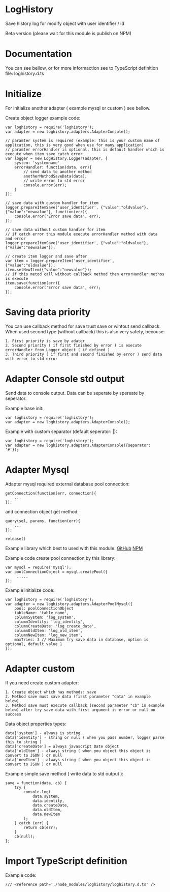 # LogHistory

Save history log for modify object with user identifier / id

Beta version (please wait for this module is publish on NPM)

# Documentation

You can see bellow, or for more informaction see to TypeScript definition file: loghistory.d.ts

# Initialize 

For initialize another adapter ( example mysql or custom ) see bellow.

Create object logger example code:
```code
var loghistory = require('loghistory');
var adapter = new loghistory.adapters.AdapterConsole();

// paramter system is required (example: this is your custom name of application, this is very good when use for many application)
// paramter errorHandler is optional, this is default handler which is execute when item save catch error
var logger = new LogHistory.Logger(adapter, {
    system: 'systemname'
    errorHandler: function(data, err){
        // send data to another method
        anotherMethodSaveData(data);
        // write error to std error
        console.error(err);
    }
});

// save data with custom handler for item
logger.prepareItemSave('user_identifier', {"value":"oldvalue"}, {"value":"newvalue"}, function(err){
    console.error('Error save data', err);
});

// save data without custom handler for item
// if catch error this module execute errorHandler method with data and error
logger.prepareItemSave('user_identifier', {"value":"oldvalue"}, {"value":"newvalue"});

// create item logger and save after
var item = logger.prepareItem('user_identifier', {"value":"oldvalue"});
item.setNewItem({"value":"newvalue"});
// if this metod call without callback method then errorHandler methos is execute
item.save(function(err){
    console.error('Error save data', err);
});
```

# Saving data priority

You can use callback method for save trust save or wihtout send callback.
When used second type (without callback) this is also very safety, becouse:
~~~
1. First priority is save by adater
2. Second priority ( if first finished by error ) is execute errorHandler from Logger object ( if defined )
3. Third priority ( if first and second finished by error ) send data with error to std error 
~~~

# Adapter Console std output

Send data to console output.
Data can be seperate by spereate by seperator.

Example base init:
```code
var loghistory = require('loghistory');
var adapter = new loghistory.adapters.AdapterConsole();
```

Example with custom separator (default seperator: |):
```code
var loghistory = require('loghistory');
var adapter = new loghistory.adapters.AdapterConsole({separator: '#'});
```

# Adapter Mysql

Adapter mysql required external database pool connection:
~~~
getConnection(function(err, connection){
    ...
});
~~~
and connection object get method:
~~~
query(sql, params, function(err){
    ...
});
~~~
~~~
release()
~~~

Example library which best to used with this module:
[GitHub](https://github.com/felixge/node-mysql)
[NPM](https://www.npmjs.com/package/mysql)

Example code create pool connection by this library:
```code
var mysql = require('mysql');
var poolConnectionObject = mysql.createPool({
     .....
});
```


Example initialize code:
```code
var loghistory = require('loghistory');
var adapter = new loghistory.adapters.AdapterPoolMysql({
    pool: poolConnectionObject
    tableName: 'table_name',
    columnSystem: 'log_system',
    columnIdentity: 'log_identity',
    columnCreateDate: 'log_create_date',
    columnOldItem: 'log_old_item',
    columnNewItem: 'log_new_item',
    maxTries: 3 // Maximum try save data in database, option is optional, default value 1
});
```

# Adapter custom

If you need create custom adapter:

~~~
1. Create object which has methods: save
2. Method save must save data (first parameter "data" in example below). 
3. Method save must execute callback (second parameter "cb" in example below) after try save data with first argument is error or null on success
~~~

Data object properties types:
~~~
data['system'] - always is string
data['identity'] - string or null ( when you pass number, logger parse this to string )
data['createDate'] = always javascript Date object
data['oldItem'] - always string ( when you object this object is convert to JSON ) or null
data['newItem'] - always string ( when you object this object is convert to JSON ) or null
~~~

Example simple save method ( write data to std output ):
```code
save = function(data, cb) {
    try {
        console.log(
            data.system,
            data.identity,
            data.createDate,
            data.oldItem,
            data.newItem
        );
    } catch (err) {
        return cb(err);
    }
    cb(null);
};
```

# Import TypeScript definition

Example code:
```code
/// <reference path='./node_modules/loghistory/loghistory.d.ts' /> 
```
